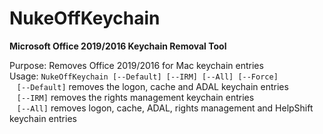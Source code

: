 # NukeOffKeychain
<b>Microsoft Office 2019/2016 Keychain Removal Tool</b>

Purpose: Removes Office 2019/2016 for Mac keychain entries</br>
Usage: `NukeOffKeychain [--Default] [--IRM] [--All] [--Force]`</br>
&nbsp;&nbsp;&nbsp;`[--Default]` removes the logon, cache and ADAL keychain entries</br>
&nbsp;&nbsp;&nbsp;`[--IRM]` removes the rights management keychain entries</br>
&nbsp;&nbsp;&nbsp;`[--All]` removes logon, cache, ADAL, rights management and HelpShift keychain entries</br>
